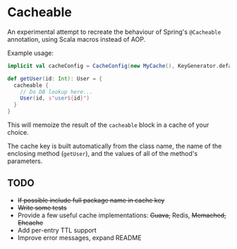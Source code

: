 # Cacheable

An experimental attempt to recreate the behaviour of Spring's `@Cacheable` annotation, using Scala macros instead of AOP.

Example usage:

```scala 
implicit val cacheConfig = CacheConfig(new MyCache(), KeyGenerator.defaultGenerator)

def getUser(id: Int): User = {  
  cacheable { 
    // Do DB lookup here...
    User(id, s"user${id}")
  }                    
}
```

This will memoize the result of the `cacheable` block in a cache of your choice.

The cache key is built automatically from the class name, the name of the enclosing method (`getUser`), and the values of all of the method's parameters.

## TODO

* <del>If possible include full package name in cache key</del>
* <del>Write some tests</del>
* Provide a few useful cache implementations: <del>Guava,</del> Redis, <del>Memached<del>, Ehcache
* Add per-entry TTL support
* Improve error messages, expand README
